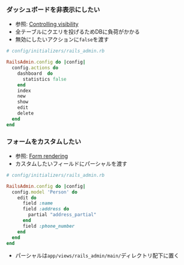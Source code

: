 ### ダッシュボードを非表示にしたい
- 参照: [Controlling visibility](https://github.com/sferik/rails_admin/wiki/Actions#controlling-visibility)
- 全テーブルにクエリを投げるためDBに負荷がかかる
- 無効にしたいアクションに`false`を渡す
```ruby
# config/initializers/rails_admin.rb

RailsAdmin.config do |config|
  config.actions do
    dashboard  do
      statistics false
    end
    index
    new
    show
    edit
    delete
  end
end
```

### フォームをカスタムしたい
- 参照: [Form rendering](https://github.com/sferik/rails_admin/wiki/Fields#form-rendering)
- カスタムしたいフィールドにパーシャルを渡す
```ruby
# config/initializers/rails_admin.rb

RailsAdmin.config do |config|
  config.model 'Person' do
    edit do
      field :name
      field :address do
        partial "address_partial"
      end
      field :phone_number
    end
  end
end
```
- パーシャルは`app/views/rails_admin/main/`ディレクトリ配下に置く
